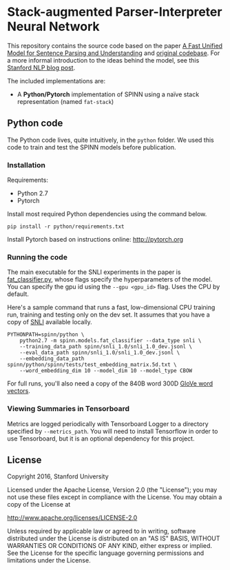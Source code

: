 # Stack-augmented Parser-Interpreter Neural Network

This repository contains the source code based on the paper [A Fast Unified Model for Sentence Parsing and Understanding][1] and [original codebase][9]. For a more informal introduction to the ideas behind the model, see this [Stanford NLP blog post][8].


The included implementations are:

- A **Python/Pytorch** implementation of SPINN using a naïve stack representation (named `fat-stack`)

## Python code

The Python code lives, quite intuitively, in the `python` folder. We used this code to train and test the SPINN models before publication.

### Installation

Requirements:

- Python 2.7
- Pytorch

Install most required Python dependencies using the command below.

    pip install -r python/requirements.txt

Install Pytorch based on instructions online: http://pytorch.org

### Running the code

The main executable for the SNLI experiments in the paper is [fat_classifier.py](https://github.com/mrdrozdov/spinn/blob/master/python/spinn/models/fat_classifier.py), whose flags specify the hyperparameters of the model. You can specify the gpu id using the `--gpu <gpu_id>` flag. Uses the CPU by default.

Here's a sample command that runs a fast, low-dimensional CPU training run, training and testing only on the dev set. It assumes that you have a copy of [SNLI](http://nlp.stanford.edu/projects/snli/) available locally.

    PYTHONPATH=spinn/python \
        python2.7 -m spinn.models.fat_classifier --data_type snli \
        --training_data_path spinn/snli_1.0/snli_1.0_dev.jsonl \
        --eval_data_path spinn/snli_1.0/snli_1.0_dev.jsonl \
        --embedding_data_path spinn/python/spinn/tests/test_embedding_matrix.5d.txt \
        --word_embedding_dim 10 --model_dim 10 --model_type CBOW

For full runs, you'll also need a copy of the 840B word 300D [GloVe word vectors](http://nlp.stanford.edu/projects/glove/).

### Viewing Summaries in Tensorboard

Metrics are logged periodically with Tensorboard Logger to a directory specified by `--metrics_path`. You will need to install Tensorflow in order to use Tensorboard, but it is an optional dependency for this project.

## License

Copyright 2016, Stanford University

Licensed under the Apache License, Version 2.0 (the "License");
you may not use these files except in compliance with the License.
You may obtain a copy of the License at

http://www.apache.org/licenses/LICENSE-2.0

Unless required by applicable law or agreed to in writing, software
distributed under the License is distributed on an "AS IS" BASIS,
WITHOUT WARRANTIES OR CONDITIONS OF ANY KIND, either express or implied.
See the License for the specific language governing permissions and
limitations under the License.

[1]: http://arxiv.org/abs/1603.06021
[2]: https://github.com/stanfordnlp/spinn/blob/master/requirements.txt
[3]: https://github.com/hans/theano-hacked/tree/8964f10e44bcd7f21ae74ea7cdc3682cc7d3258e
[4]: https://github.com/google/googletest
[5]: https://github.com/oir/deep-recursive
[6]: https://github.com/stanfordnlp/spinn/blob/5d4257f4cd15cf7213d2ff87f6f3d7f6716e2ea1/cpp/bin/stacktest.cc#L33
[7]: https://github.com/stanfordnlp/spinn/releases/tag/ACL2016
[8]: http://nlp.stanford.edu/blog/hybrid-tree-sequence-neural-networks-with-spinn/
[9]: https://github.com/stanfordnlp/spinn
